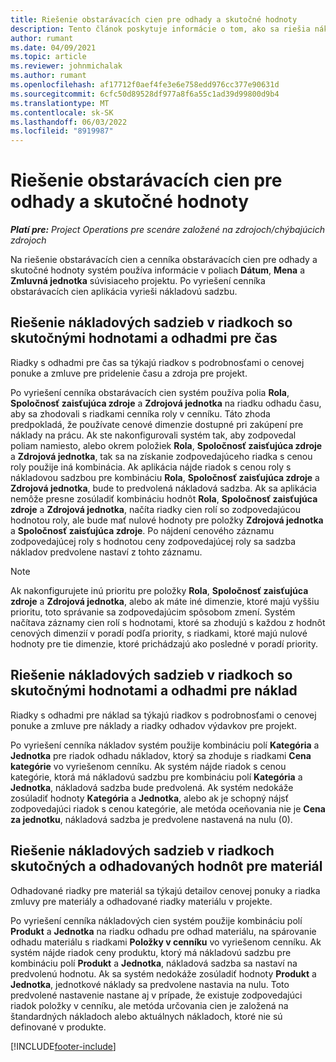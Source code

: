 ```yaml
---
title: Riešenie obstarávacích cien pre odhady a skutočné hodnoty
description: Tento článok poskytuje informácie o tom, ako sa riešia nákladové ceny pre odhady a skutočné hodnoty.
author: rumant
ms.date: 04/09/2021
ms.topic: article
ms.reviewer: johnmichalak
ms.author: rumant
ms.openlocfilehash: af17712f0aef4fe3e6e758edd976cc377e90631d
ms.sourcegitcommit: 6cfc50d89528df977a8f6a55c1ad39d99800d9b4
ms.translationtype: MT
ms.contentlocale: sk-SK
ms.lasthandoff: 06/03/2022
ms.locfileid: "8919987"
---
```

# <a name="resolving-cost-prices-for-estimates-and-actuals"></a>Riešenie obstarávacích cien pre odhady a skutočné hodnoty

_**Platí pre:** Project Operations pre scenáre založené na zdrojoch/chýbajúcich zdrojoch_

Na riešenie obstarávacích cien a cenníka obstarávacích cien pre odhady a skutočné hodnoty systém používa informácie v poliach **Dátum**, **Mena** a **Zmluvná jednotka** súvisiaceho projektu. Po vyriešení cenníka obstarávacích cien aplikácia vyrieši nákladovú sadzbu.

## <a name="resolving-cost-rates-on-actual-and-estimate-lines-for-time"></a>Riešenie nákladových sadzieb v riadkoch so skutočnými hodnotami a odhadmi pre čas

Riadky s odhadmi pre čas sa týkajú riadkov s podrobnosťami o cenovej ponuke a zmluve pre pridelenie času a zdroja pre projekt.

Po vyriešení cenníka obstarávacích cien systém používa polia **Rola**, **Spoločnosť zaisťujúca zdroje** a **Zdrojová jednotka** na riadku odhadu času, aby sa zhodovali s riadkami cenníka roly v cenníku. Táto zhoda predpokladá, že používate cenové dimenzie dostupné pri zakúpení pre náklady na prácu. Ak ste nakonfigurovali systém tak, aby zodpovedal poliam namiesto, alebo okrem položiek **Rola**, **Spoločnosť zaisťujúca zdroje** a **Zdrojová jednotka**, tak sa na získanie zodpovedajúceho riadka s cenou roly použije iná kombinácia. Ak aplikácia nájde riadok s cenou roly s nákladovou sadzbou pre kombináciu **Rola**, **Spoločnosť zaisťujúca zdroje** a **Zdrojová jednotka**, bude to predvolená nákladová sadzba. Ak sa aplikácia nemôže presne zosúladiť kombináciu hodnôt **Rola**, **Spoločnosť zaisťujúca zdroje** a **Zdrojová jednotka**, načíta riadky cien rolí so zodpovedajúcou hodnotou roly, ale bude mať nulové hodnoty pre položky **Zdrojová jednotka** a **Spoločnosť zaisťujúca zdroje**. Po nájdení cenového záznamu zodpovedajúcej roly s hodnotou ceny zodpovedajúcej roly sa sadzba nákladov predvolene nastaví z tohto záznamu. 

> [!NOTE]
> Ak nakonfigurujete inú prioritu pre položky **Rola**, **Spoločnosť zaisťujúca zdroje** a **Zdrojová jednotka**, alebo ak máte iné dimenzie, ktoré majú vyššiu prioritu, toto správanie sa zodpovedajúcim spôsobom zmení. Systém načítava záznamy cien rolí s hodnotami, ktoré sa zhodujú s každou z hodnôt cenových dimenzií v poradí podľa priority, s riadkami, ktoré majú nulové hodnoty pre tie dimenzie, ktoré prichádzajú ako posledné v poradí priority.

## <a name="resolving-cost-rates-on-actual-and-estimate-lines-for-expense"></a>Riešenie nákladových sadzieb v riadkoch so skutočnými hodnotami a odhadmi pre náklad

Riadky s odhadmi pre náklad sa týkajú riadkov s podrobnosťami o cenovej ponuke a zmluve pre náklady a riadky odhadov výdavkov pre projekt.

Po vyriešení cenníka nákladov systém použije kombináciu polí **Kategória** a **Jednotka** pre riadok odhadu nákladov, ktorý sa zhoduje s riadkami **Cena kategórie** vo vyriešenom cenníku. Ak systém nájde riadok s cenou kategórie, ktorá má nákladovú sadzbu pre kombináciu polí **Kategória** a **Jednotka**, nákladová sadzba bude predvolená. Ak systém nedokáže zosúladiť hodnoty **Kategória** a **Jednotka**, alebo ak je schopný nájsť zodpovedajúci riadok s cenou kategórie, ale metóda oceňovania nie je **Cena za jednotku**, nákladová sadzba je predvolene nastavená na nulu (0).

## <a name="resolving-cost-rates-on-actual-and-estimate-lines-for-material"></a>Riešenie nákladových sadzieb v riadkoch skutočných a odhadovaných hodnôt pre materiál

Odhadované riadky pre materiál sa týkajú detailov cenovej ponuky a riadka zmluvy pre materiály a odhadované riadky materiálu v projekte.

Po vyriešení cenníka nákladových cien systém použije kombináciu polí **Produkt** a **Jednotka** na riadku odhadu pre odhad materiálu, na spárovanie odhadu materiálu s riadkami **Položky v cenníku** vo vyriešenom cenníku. Ak systém nájde riadok ceny produktu, ktorý má nákladovú sadzbu pre kombináciu polí **Produkt** a **Jednotka**, nákladová sadzba sa nastaví na predvolenú hodnotu. Ak sa systém nedokáže zosúladiť hodnoty **Produkt** a **Jednotka**, jednotkové náklady sa predvolene nastavia na nulu. Toto predvolené nastavenie nastane aj v prípade, že existuje zodpovedajúci riadok položky v cenníku, ale metóda určovania cien je založená na štandardných nákladoch alebo aktuálnych nákladoch, ktoré nie sú definované v produkte.

[!INCLUDE[footer-include](../includes/footer-banner.md)]

